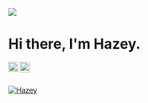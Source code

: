 ![](https://komarev.com/ghpvc/?username=ihxzey&color=blueviolet)
<h1> Hi there, I'm Hazey.</h1>

<a href="https://hazey.xyz">
  <img align="left" alt="Website" width="20px" src="https://raw.githubusercontent.com/ihxzey/ihxzey/main/website.svg" />
</a>
<a href="https://twitter.com/ihxzey">
  <img align="left" alt="Twitter" width="21px" src="https://raw.githubusercontent.com/ihxzey/ihxzey/main/twitter.svg" />
</a>

<br />
<br />

[![Hazey](https://github-readme-stats.vercel.app/api?username=ihxzey&show_icons=true&theme=tokyonight)](https://hazey.xyz)
<br />
